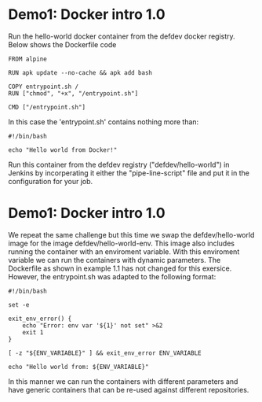 # Demo1: Docker intro 1.0

Run the hello-world docker container from the defdev docker registry. Below shows the Dockerfile code

    FROM alpine

    RUN apk update --no-cache && apk add bash

    COPY entrypoint.sh /
    RUN ["chmod", "+x", "/entrypoint.sh"]

    CMD ["/entrypoint.sh"]

In this case the 'entrypoint.sh' contains nothing more than:

    #!/bin/bash

    echo "Hello world from Docker!"

Run this container from the defdev registry ("defdev/hello-world") in Jenkins by incorperating it either the "pipe-line-script" file and put it in the configuration for your job.

# Demo1: Docker intro 1.0

We repeat the same challenge but this time we swap the defdev/hello-world image for the image defdev/hello-world-env.
This image also includes running the container with an enviroment variable. With this enviroment variable we can run
the containers with dynamic parameters. The Dockerfile as shown in example 1.1 has not changed for this exersice. However, the entrypoint.sh was adapted to the following format:

    #!/bin/bash

    set -e

    exit_env_error() {
        echo "Error: env var '${1}' not set" >&2
        exit 1
    }

    [ -z "${ENV_VARIABLE}" ] && exit_env_error ENV_VARIABLE

    echo "Hello world from: ${ENV_VARIABLE}"

In this manner we can run the containers with different parameters and have generic containers that can be re-used against different repositories.

